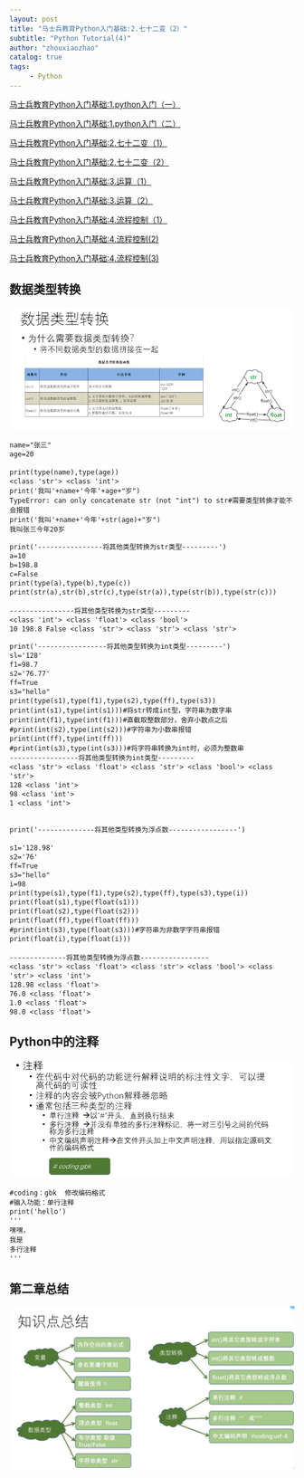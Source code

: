 ```yaml
---
layout: post
title: "马士兵教育Python入门基础:2.七十二变（2）"
subtitle: "Python Tutorial(4)"
author: "zhouxiaozhao"
catalog: true
tags:
     - Python
---
```


[马士兵教育Python入门基础:1.python入门（一）](https://www.zhouxiaozhao.cn/2020/09/10/python1/)

[马士兵教育Python入门基础:1.python入门（二）](https://www.zhouxiaozhao.cn/2020/09/12/python2/)

[马士兵教育Python入门基础:2.七十二变（1）](https://www.zhouxiaozhao.cn/2020/09/15/python3/)

[马士兵教育Python入门基础:2.七十二变（2）](https://www.zhouxiaozhao.cn/2020/09/24/python4/)

[马士兵教育Python入门基础:3.运算（1）](https://www.zhouxiaozhao.cn/2020/09/26/python5/)

[马士兵教育Python入门基础:3.运算（2）](https://www.zhouxiaozhao.cn/2020/10/15/python6/)

[马士兵教育Python入门基础:4.流程控制（1）](https://www.zhouxiaozhao.cn/2020/10/17/python7/)

[马士兵教育Python入门基础:4.流程控制(2)](https://www.zhouxiaozhao.cn/2020/10/20/python8/)

[马士兵教育Python入门基础:4.流程控制(3)](https://www.zhouxiaozhao.cn/2020/10/22/python9/)

## 数据类型转换

![image-20201001152322317](/img/posts/2020.9.24/image-20201001152322317.png)

```
name="张三"
age=20

print(type(name),type(age))
<class 'str'> <class 'int'>
print('我叫'+name+'今年'+age+"岁")
TypeError: can only concatenate str (not "int") to str#需要类型转换才能不会报错
print('我叫'+name+'今年'+str(age)+"岁")
我叫张三今年20岁
```

```
print('----------------将其他类型转换为str类型---------')
a=10
b=198.8
c=False
print(type(a),type(b),type(c))
print(str(a),str(b),str(c),type(str(a)),type(str(b)),type(str(c)))

----------------将其他类型转换为str类型---------
<class 'int'> <class 'float'> <class 'bool'>
10 198.8 False <class 'str'> <class 'str'> <class 'str'>
```

```
print('-----------------将其他类型转换为int类型---------')
sl='128'
f1=98.7
s2='76.77'
ff=True
s3="hello"
print(type(s1),type(f1),type(s2),type(ff),type(s3))
print(int(s1),type(int(s1)))#将str转成int型，字符串为数字串
print(int(f1),type(int(f1)))#直截取整数部分，舍弃小数点之后
#print(int(s2),type(int(s2)))#字符串为小数串报错
print(int(ff),type(int(ff)))
#print(int(s3),type(int(s3)))#将字符串转换为int时，必须为整数串
-----------------将其他类型转换为int类型---------
<class 'str'> <class 'float'> <class 'str'> <class 'bool'> <class 'str'>
128 <class 'int'>
98 <class 'int'>
1 <class 'int'>


```

```
print('--------------将其他类型转换为浮点数-----------------')

s1='128.98'
s2='76'
ff=True
s3="hello"
i=98
print(type(s1),type(f1),type(s2),type(ff),type(s3),type(i))
print(float(s1),type(float(s1)))
print(float(s2),type(float(s2)))
print(float(ff),type(float(ff)))
#print(int(s3),type(float(s3)))#字符串为非数字字符串报错
print(float(i),type(float(i)))

--------------将其他类型转换为浮点数-----------------
<class 'str'> <class 'float'> <class 'str'> <class 'bool'> <class 'str'> <class 'int'>
128.98 <class 'float'>
76.0 <class 'float'>
1.0 <class 'float'>
98.0 <class 'float'>
```



## Python中的注释

![image-20201001155039966](/img/posts/2020.9.24/image-20201001155039966.png)

```
#coding：gbk  修改编码格式
#输入功能：单行注释
print('hello')
'''
嘿嘿，
我是
多行注释
'''
```

## 第二章总结

![image-20201001155758853](/img/posts/2020.9.24/image-20201001155758853.png)